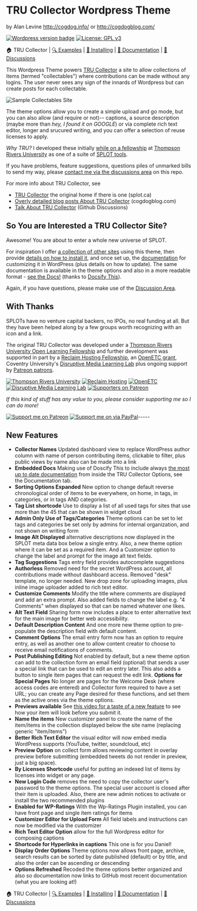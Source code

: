 # TRU Collector Wordpress Theme
by Alan Levine http://cogdog.info/ or http://cogdogblog.com/

[![Wordpress version badge](https://img.shields.io/badge/version-2.5-green.svg)](https://github.com/cogdog/tru-collector/blob/master/style.css)
[![License: GPL v3](https://img.shields.io/badge/License-GPLv3-blue.svg)](https://www.gnu.org/licenses/gpl-3.0)

:house: TRU Collector |
[:mag: Examples](examples.md) | 
[:rocket: Installing](install.md) | 
[:book: Documentation](docs.md) | 
[:speech_balloon: Discussions](https://github.com/cogdog/tru-collector/discussions)

This Wordpress Theme powers [TRU Collector](http://splot.ca/collector/) a site to allow collections of items (termed "collectables") where contributions can be made without any logins. The user never sees any sign of the innards of Wordpress but can create posts for each collectable. 

![Sample Collectables Site](images/collector-site.jpg "Sample Collectables Site")

The theme options allow you to create a simple upload and go mode, but you can also allow (and require or not)-- captions, a source description (maybe more than *hey, I found it on GOOGLE*) or via complete rich text editor, longer and srucured writing, and you can offer a selection of reuse licenses to apply.

*Why TRU?* I developed these initially [while on a fellowship](http://cogdog.trubox.ca) at [Thompson Rivers University](http://tru.ca/) as one of a suite of [SPLOT tools](http://splot.ca/splots/).

If you have problems, feature suggestions, questions piles of unmarked bills to send my way, please [contact me via the discussions area](https://github.com/cogdog/tru-collector/discussions/) on this repo.

For more info about TRU Collector, see

* [TRU Collector](https://splot.ca/splots/tru-collector/) the original home if there is one (splot.ca)
* [Overly detailed blog posts About TRU Collector](https://cogdogblog.com/tag/trucollector/) (cogdogblog.com)
* [Talk About TRU Collector](https://github.com/cogdog/tru-collector/discussions) (Github Discussions)


## So You are Interested a TRU Collector Site?

Awesome! You are about to enter a whole new universe of SPLOT.

For inspiration I offer [a collection of other sites](examples.md) using this theme, then provide  [details on how to install it](install.md), and once set up, the [documentation](docs.md) for customizing it in WordPress (plus details on how to update). The same documentation is available in the theme options and also in a more readable format - [see the Docs!](https://docsify-this.net/?basePath=https://raw.githubusercontent.com/cogdog/tru-collector/master&homepage=docs.md&sidebar=true#/) (thanks to [Docsify This](https://docsify-this.net/)).

Again, if you have questions, please make use of the [Discussion Area](https://github.com/cogdog/truwriter/discussions).

## With Thanks

SPLOTs have no venture capital backers, no IPOs, no real funding at all. But they have been helped along by a few groups worth recognizing with an icon and a link.

The original TRU Collector was developed under a [Thompson Rivers University Open Learning Fellowship](http://cogdog.trubox.ca/) and further development was supported in part by a [Reclaim Hosting Fellowship](http://reclaimhosting.com), an [OpenETC grant](https://opened.ca), Coventry University's [Disruptive Media Learning Lab](https://dmll.org.uk/)  plus ongoing support by [Patreon patrons](https://patreon.com/cogdog).

[![Thompson Rivers University](https://cogdog.github.io/images/tru.jpg)](https://tru.ca) [![Reclaim Hosting](https://cogdog.github.io/images/reclaim.jpg)](https://reclaimhosting.com) [![OpenETC](https://cogdog.github.io/images/openetc.jpg)](https://opened.ca) [![Disruptive Media Learning Lab](https://cogdog.github.io/images/dmll.jpg)](https://dmll.org.uk/)   [![Supporters on Patreon](https://cogdog.github.io/images/patreon.jpg)](https://patreon.com/cogdog) 

*If this kind of stuff has any value to you, please consider supporting me so I can do more!*

[![Support me on Patreon](http://cogdog.github.io/images/badge-patreon.png)](https://patreon.com/cogdog) [![Support me on via PayPal](http://cogdog.github.io/images/badge-paypal.png)](https://paypal.me/cogdog)----- 


## New Features

* **Collector Names** Updated dashboard view to replace WordPress author column with name of person contributing items, clickable to filter, plus public views by name also can be made into a link
* **Embedded Docs** Making use of Doscify This to include always [the most up to date documentation](https://github.com/cogdog/tru-collector/blob/master/docs.md) from inside the TRU Collector Options, see the Documentation tab.
* **Sorting Options Expanded** New option to change default reverse chronological order of items to be everywhere, on home, in tags, in categories, or in tags AND categories.
* **Tag List shortcode** Use to display a list of all used tags for sites that use more than the 45 that can be shown in widget cloud
* **Admin Only Use of Tags/Categories** Theme options can be set to let tags and categories be set only by admins for internal organization, and not shown on writing form
* **Image Alt Displayed** alternative descriptions now displayed in the SPLOT meta data box below a single entry. Also, a new theme option where it can be set as a required item. And a Customizer option to change the label and prompt for the image alt text fields.
* **Tag Suggestions** Tags entry field provides autocomplete suggestions
* **Authorless** Removed need for the secret WordPress account, all contributions made without dashboard access. Removed "desk" template, no longer needed. New drop zone for uploading images, plus inline image uploader added to rich text editor. 
* **Customize Comments** Modify the title where comments are displayed and add an extra prompt. Also added fields to change the label e.g. "4 Comments" when displayed so that can be named whatever one likes.
* **Alt Text Field** Sharing form now includes a place to enter alternative text for the main image for better web accessibility. 
* **Default Description Content** And one more new theme option to pre-populate the description field with default content.
* **Comment Options**  The email entry form now has an option to require entry, as well as another one to allow content creator to choose to receive email notifications of comments.
* **Post Publishing Editing** Not enabled by default, but a new theme option can add to the collection form an email field (optional) that sends a user a special link that can be used to edit an entry later. This also adds a button to single item pages that can request the edit link.
**Options for Special Pages**  No longer are pages for the Welcome Desk (where access codes are entered) and Collector form required to have a set URL; you can create any Page desired for these functions, and set them as the active ones via the theme options.
* **Previews available** See [this video for a taste of a new feature](https://www.youtube.com/watch?v=6trhgkbt7hA) to see how your item will look before you submit it.
* **Name the items** New customizer panel to create the name of the item/items in the collection displayed below the site name (replacing generic "item/items")
* **Better Rich Text Editor** the visual editor will now embed media WordPress supports (YouTube, twitter, soundcloud, etc)
* **Preview Option** on collect form allows reviewing content in overlay preview before submitting (embedded tweets do not render in preview, just a big space).
* **By Licenses Shortcode** useful for putting an indexed list of items by licenses into widget or any page.
* **New Login Code** removes the need to copy the collector user's password to the theme options. The special user account is closed after their item is uploaded. Also, there are new admin notices to activate or install the two recommended plugins
* **Enabled for WP-Ratings** With the Wp-Ratings Plugin installed, you can have front page and single item ratings for items
* **Customizer Editor for Upload Form** All field labels and instructions can now be modified via the customizer
* **Rich Text Editor Option** allow for the full Wordpress editor for composing captions
* **Shortcode for Hyperlinks in captions** This one is for you Daniel!
* **Display Order Options** Theme options now allows front page, archive, search results can be sorted by date published (default) or by title, and also the order can be ascending or descending
* **Options Refreshed** Recoded the theme options better organized and also so documentation now links to GitHub most recent documentation (what you are looking at!)

:house: TRU Collector |
[:mag: Examples](examples.md) | 
[:rocket: Installing](install.md) | 
[:book: Documentation](docs.md) | 
[:speech_balloon: Discussions](https://github.com/cogdog/tru-collector/discussions)
